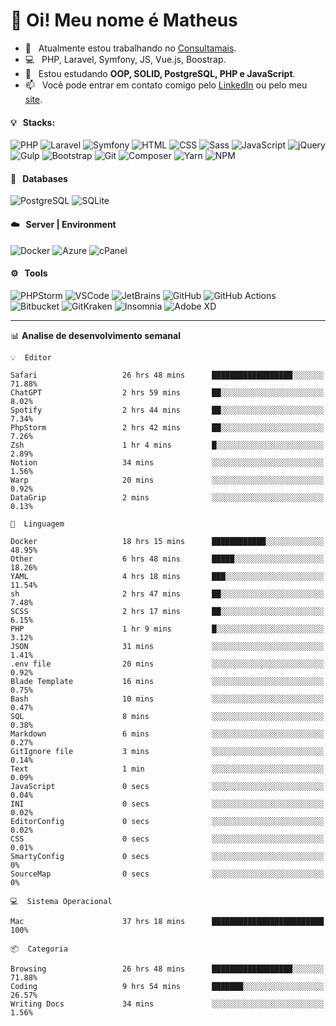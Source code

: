 # 👋 Oi! Meu nome é Matheus

- 🔭 &nbsp; Atualmente estou trabalhando no [Consultamais](https://consultamais.com.br/).
- 💻 &nbsp; PHP, Laravel, Symfony, JS, Vue.js, Boostrap.
- 🌱 &nbsp; Estou estudando **OOP, SOLID, PostgreSQL, PHP e JavaScript**.
- 📫 &nbsp; Você pode entrar em contato comigo pelo [LinkedIn](https://www.linkedin.com/in/matheuscamargoxavier/) ou pelo meu [site](https://matheuscamargo.co).

#### 💡 &nbsp; Stacks:
![PHP](https://img.shields.io/badge/-PHP-777BB4?&logo=php&logoColor=FFFFFF)
![Laravel](https://img.shields.io/badge/-Laravel-FF2D20?&logo=laravel&logoColor=FFFFFF)
![Symfony](https://img.shields.io/badge/-Symfony-000000?&logo=symfony&logoColor=FFFFFF)
![HTML](https://img.shields.io/badge/-HTML-E34F26?&logo=html5&logoColor=FFFFFF)
![CSS](https://img.shields.io/badge/-CSS-1572B6?&logo=css3&logoColor=FFFFFF)
![Sass](https://img.shields.io/badge/-Sass-CC6699?&logo=sass&logoColor=FFFFFF)
![JavaScript](https://img.shields.io/badge/-JavaScript-F7DF1E?&logo=javascript&logoColor=FFFFFF)
![jQuery](https://img.shields.io/badge/-jQuery-0769AD?&logo=jquery&logoColor=FFFFFF)
![Gulp](https://img.shields.io/badge/-Gulp-CF4647?&logo=gulp&logoColor=FFFFFF)
![Bootstrap](https://img.shields.io/badge/-Bootstrap-7952B3?&logo=bootstrap&logoColor=FFFFFF)
![Git](https://img.shields.io/badge/-Git-F05032?&logo=git&logoColor=FFFFFF)
![Composer](https://img.shields.io/badge/-Composer-885630?&logo=composer&logoColor=FFFFFF)
![Yarn](https://img.shields.io/badge/-Yarn-2C8EBB?&logo=yarn&logoColor=FFFFFF)
![NPM](https://img.shields.io/badge/-npm-CB3837?&logo=npm&logoColor=FFFFFF)

#### 💾 &nbsp; Databases
![PostgreSQL](https://img.shields.io/badge/-PostgreSQL-336791?&logo=PostgreSQL&logoColor=FFFFFF)
![SQLite](https://img.shields.io/badge/-SQLite-003B57?&logo=SQLite&logoColor=FFFFFF)

#### ☁️ &nbsp; Server | Environment
![Docker](https://img.shields.io/badge/-Docker-2496ED?&logo=docker&logoColor=FFFFFF)
![Azure](https://img.shields.io/badge/-Azure-0089D6?&logo=microsoft%20azure&logoColor=FFFFFF)
![cPanel](https://img.shields.io/badge/-cPanel-FF6C2C?&logo=cpanel&logoColor=FFFFFF)

#### ⚙️ &nbsp; Tools
![PHPStorm](https://img.shields.io/badge/-PHPStorm-000000?&logo=PHPStorm&logoColor=FFFFFF)
![VSCode](https://img.shields.io/badge/-VSCode-007ACC?&logo=Visual%20Studio%20Code&logoColor=FFFFFF) 
![JetBrains](https://img.shields.io/badge/-JetBrains-000000?&logo=jetbrains&logoColor=FFFFFF) 
![GitHub](https://img.shields.io/badge/-GitHub-181717?&logo=github&logoColor=FFFFFF) 
![GitHub Actions](https://img.shields.io/badge/-GitHub%20Actions-181717?&logo=GitHub%20Actions&logoColor=FFFFFF) 
![Bitbucket](https://img.shields.io/badge/-Bitbucket-0052CC?&logo=bitbucket&logoColor=FFFFFF)
![GitKraken](https://img.shields.io/badge/-GitKraken-179287?&logo=GitKraken&logoColor=FFFFFF)
![Insomnia](https://img.shields.io/badge/-Insomnia-5849BE?&logo=Insomnia&logoColor=FFFFFF)
![Adobe XD](https://img.shields.io/badge/-Adobe%20XD-FF61F6?&logo=adobe%20xd&logoColor=FFFFFF) 
_______

📊  **Analise de desenvolvimento semanal**
```text
💡  Editor

Safari                   26 hrs 48 mins      ██████████████████░░░░░░░     71.88%
ChatGPT                  2 hrs 59 mins       ██░░░░░░░░░░░░░░░░░░░░░░░      8.02%
Spotify                  2 hrs 44 mins       ██░░░░░░░░░░░░░░░░░░░░░░░      7.34%
PhpStorm                 2 hrs 42 mins       ██░░░░░░░░░░░░░░░░░░░░░░░      7.26%
Zsh                      1 hr 4 mins         █░░░░░░░░░░░░░░░░░░░░░░░░      2.89%
Notion                   34 mins             ░░░░░░░░░░░░░░░░░░░░░░░░░      1.56%
Warp                     20 mins             ░░░░░░░░░░░░░░░░░░░░░░░░░      0.92%
DataGrip                 2 mins              ░░░░░░░░░░░░░░░░░░░░░░░░░      0.13%
```
```text
💬  Linguagem

Docker                   18 hrs 15 mins      ████████████░░░░░░░░░░░░░     48.95%
Other                    6 hrs 48 mins       █████░░░░░░░░░░░░░░░░░░░░     18.26%
YAML                     4 hrs 18 mins       ███░░░░░░░░░░░░░░░░░░░░░░     11.54%
sh                       2 hrs 47 mins       ██░░░░░░░░░░░░░░░░░░░░░░░      7.48%
SCSS                     2 hrs 17 mins       ██░░░░░░░░░░░░░░░░░░░░░░░      6.15%
PHP                      1 hr 9 mins         █░░░░░░░░░░░░░░░░░░░░░░░░      3.12%
JSON                     31 mins             ░░░░░░░░░░░░░░░░░░░░░░░░░      1.41%
.env file                20 mins             ░░░░░░░░░░░░░░░░░░░░░░░░░      0.92%
Blade Template           16 mins             ░░░░░░░░░░░░░░░░░░░░░░░░░      0.75%
Bash                     10 mins             ░░░░░░░░░░░░░░░░░░░░░░░░░      0.47%
SQL                      8 mins              ░░░░░░░░░░░░░░░░░░░░░░░░░      0.38%
Markdown                 6 mins              ░░░░░░░░░░░░░░░░░░░░░░░░░      0.27%
GitIgnore file           3 mins              ░░░░░░░░░░░░░░░░░░░░░░░░░      0.14%
Text                     1 min               ░░░░░░░░░░░░░░░░░░░░░░░░░      0.09%
JavaScript               0 secs              ░░░░░░░░░░░░░░░░░░░░░░░░░      0.04%
INI                      0 secs              ░░░░░░░░░░░░░░░░░░░░░░░░░      0.02%
EditorConfig             0 secs              ░░░░░░░░░░░░░░░░░░░░░░░░░      0.02%
CSS                      0 secs              ░░░░░░░░░░░░░░░░░░░░░░░░░      0.01%
SmartyConfig             0 secs              ░░░░░░░░░░░░░░░░░░░░░░░░░         0%
SourceMap                0 secs              ░░░░░░░░░░░░░░░░░░░░░░░░░         0%
```
```text
💻  Sistema Operacional

Mac                      37 hrs 18 mins      █████████████████████████       100%
```
```text
📦  Categoria

Browsing                 26 hrs 48 mins      ██████████████████░░░░░░░     71.88%
Coding                   9 hrs 54 mins       ███████░░░░░░░░░░░░░░░░░░     26.57%
Writing Docs             34 mins             ░░░░░░░░░░░░░░░░░░░░░░░░░      1.56%
```

